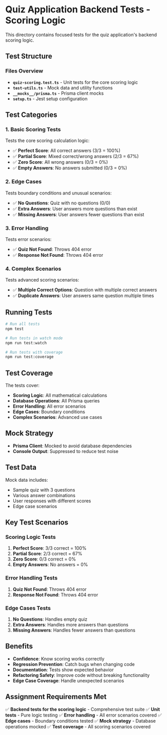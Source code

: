 # Quiz Application Backend Tests - Scoring Logic

This directory contains focused tests for the quiz application's backend scoring logic.

## Test Structure

### Files Overview

- **`quiz-scoring.test.ts`** - Unit tests for the core scoring logic
- **`test-utils.ts`** - Mock data and utility functions
- **`__mocks__/prisma.ts`** - Prisma client mocks
- **`setup.ts`** - Jest setup configuration

## Test Categories

### 1. Basic Scoring Tests

Tests the core scoring calculation logic:

- ✅ **Perfect Score**: All correct answers (3/3 = 100%)
- ✅ **Partial Score**: Mixed correct/wrong answers (2/3 = 67%)
- ✅ **Zero Score**: All wrong answers (0/3 = 0%)
- ✅ **Empty Answers**: No answers submitted (0/3 = 0%)

### 2. Edge Cases

Tests boundary conditions and unusual scenarios:

- ✅ **No Questions**: Quiz with no questions (0/0)
- ✅ **Extra Answers**: User answers more questions than exist
- ✅ **Missing Answers**: User answers fewer questions than exist

### 3. Error Handling

Tests error scenarios:

- ✅ **Quiz Not Found**: Throws 404 error
- ✅ **Response Not Found**: Throws 404 error

### 4. Complex Scenarios

Tests advanced scoring scenarios:

- ✅ **Multiple Correct Options**: Question with multiple correct answers
- ✅ **Duplicate Answers**: User answers same question multiple times

## Running Tests

```bash
# Run all tests
npm test

# Run tests in watch mode
npm run test:watch

# Run tests with coverage
npm run test:coverage
```

## Test Coverage

The tests cover:

- **Scoring Logic**: All mathematical calculations
- **Database Operations**: All Prisma queries
- **Error Handling**: All error scenarios
- **Edge Cases**: Boundary conditions
- **Complex Scenarios**: Advanced use cases

## Mock Strategy

- **Prisma Client**: Mocked to avoid database dependencies
- **Console Output**: Suppressed to reduce test noise

## Test Data

Mock data includes:

- Sample quiz with 3 questions
- Various answer combinations
- User responses with different scores
- Edge case scenarios

## Key Test Scenarios

### Scoring Logic Tests

1. **Perfect Score**: 3/3 correct = 100%
2. **Partial Score**: 2/3 correct = 67%
3. **Zero Score**: 0/3 correct = 0%
4. **Empty Answers**: No answers = 0%

### Error Handling Tests

1. **Quiz Not Found**: Throws 404 error
2. **Response Not Found**: Throws 404 error

### Edge Cases Tests

1. **No Questions**: Handles empty quiz
2. **Extra Answers**: Handles more answers than questions
3. **Missing Answers**: Handles fewer answers than questions

## Benefits

- **Confidence**: Know scoring works correctly
- **Regression Prevention**: Catch bugs when changing code
- **Documentation**: Tests show expected behavior
- **Refactoring Safety**: Improve code without breaking functionality
- **Edge Case Coverage**: Handle unexpected scenarios

## Assignment Requirements Met

✅ **Backend tests for the scoring logic** - Comprehensive test suite
✅ **Unit tests** - Pure logic testing
✅ **Error handling** - All error scenarios covered
✅ **Edge cases** - Boundary conditions tested
✅ **Mock strategy** - Database operations mocked
✅ **Test coverage** - All scoring scenarios covered
